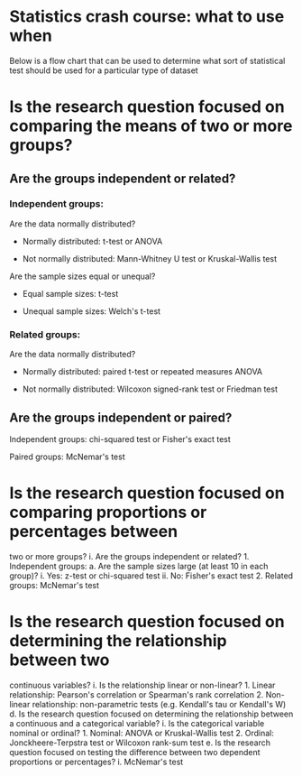 # Statistics crash course: what to use when
Below is a flow chart that can be used to determine what sort of statistical test should be used for a particular type of dataset

#	Is the research question focused on comparing the means of two or more groups?

## Are the groups independent or related?

### Independent groups:

Are the data normally distributed?

-  Normally distributed: t-test or ANOVA

-  Not normally distributed: Mann-Whitney U test or Kruskal-Wallis test
    
Are the sample sizes equal or unequal?

- Equal sample sizes: t-test

- Unequal sample sizes: Welch's t-test
    
### Related groups:

Are the data normally distributed?

- Normally distributed: paired t-test or repeated measures ANOVA
    
- Not normally distributed: Wilcoxon signed-rank test or Friedman test
    
## Are the groups independent or paired?

Independent groups: chi-squared test or Fisher's exact test

Paired groups: McNemar's test
      
# Is the research question focused on comparing proportions or percentages between
two or more groups?
		i. Are the groups independent or related?
			1. Independent groups:
				a. Are the sample sizes large (at least 10 in each group)?
					i. Yes: z-test or chi-squared test
					ii. No: Fisher's exact test
			2. Related groups: McNemar's test
      
# Is the research question focused on determining the relationship between two
continuous variables?
		i. Is the relationship linear or non-linear?
			1. Linear relationship: Pearson's correlation or Spearman's rank correlation
			2. Non-linear relationship: non-parametric tests (e.g. Kendall's tau or Kendall's W)
	d. Is the research question focused on determining the relationship between a continuous and a categorical variable?
		i. Is the categorical variable nominal or ordinal?
			1. Nominal: ANOVA or Kruskal-Wallis test
			2. Ordinal: Jonckheere-Terpstra test or Wilcoxon rank-sum test
	e. Is the research question focused on testing the difference between two dependent proportions or percentages?
		i. McNemar's test

